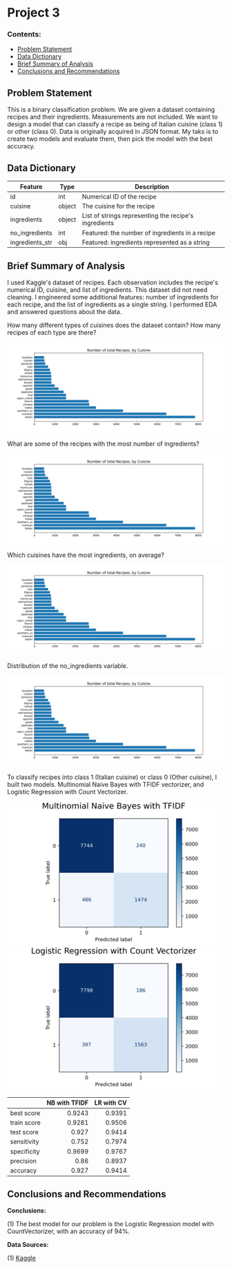 # Project 3


### Contents:
- [Problem Statement](#Problem-Statement)
- [Data Dictionary](#Data-Dictionary)
- [Brief Summary of Analysis](#Brief-Summary-of-Analysis)
- [Conclusions and Recommendations](#Conclusions-and-Recommendations)


## Problem Statement

This is a binary classification problem. We are given a dataset containing recipes and their ingredients. Measurements are not included. We want to design a model that can classify a recipe as being of Italian cuisine (class 1) or other (class 0). Data is originally acquired in JSON format. My taks is to create two models and evaluate them, then pick the model with the best accuracy.

## Data Dictionary

|Feature|Type|Description|
|---|---|---|
|id|int|Numerical ID of the recipe|
|cuisine|object|The cuisine for the recipe|
|ingredients|object|List of strings representing the recipe's ingredients|
|no_ingredients|int|Featured: the number of ingredients in a recipe|
|ingredients_str|obj|Featured: ingredients represented as a string|

## Brief Summary of Analysis

I used Kaggle's dataset of recipes. Each observation includes the recipe's numerical ID, cuisine, and list of ingredients. This dataset did not need cleaning. I engineered some additional features: number of ingredients for each recipe, and the list of ingredients as a single string. I performed EDA and answered questions about the data.

How many different types of cuisines does the dataset contain? How many recipes of each type are there?

![Fig1](./images/fig1.jpg)

What are some of the recipes with the most number of ingredients?

![Fig1](./images/fig1.jpg)

Which cuisines have the most ingredients, on average?

![Fig1](./images/fig1.jpg)

Distribution of the no_ingredients variable.

![Fig1](./images/fig1.jpg)

To classify recipes into class 1 (Italian cuisine) or class 0 (Other cuisine), I built two models. Multinomial Naive Bayes with TFIDF vectorizer, and Logistic Regression with Count Vectorizer.

<img src="./images/fig5.jpg" alt="centered image" width="500"/>
<img src="./images/fig6.jpg" alt="centered image" width="500"/> 

|             |   NB with TFIDF |   LR with CV |
|:------------|----------------:|-------------:|
| best score  |          0.9243 |       0.9391 |
| train score |          0.9281 |       0.9506 |
| test score  |          0.927  |       0.9414 |
| sensitivity |          0.752  |       0.7974 |
| specificity |          0.9699 |       0.9767 |
| precision   |          0.86   |       0.8937 |
| accuracy    |          0.927  |       0.9414 |

## Conclusions and Recommendations

**Conclusions:**  

(1) The best model for our problem is the Logistic Regression model with CountVectorizer, with an accuracy of 94%.

**Data Sources:**  

(1) [Kaggle](https://www.kaggle.com/c/whats-cooking/data?select=train.json.zip)